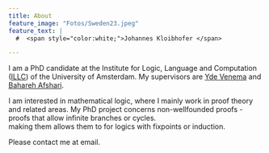 ```yaml
---
title: About
feature_image: "Fotos/Sweden23.jpeg"
feature_text: |
  #  <span style="color:white;">Johannes Kloibhofer </span>

---
```


I am a PhD candidate at the Institute for Logic, Language and Computation ([ILLC](https://www.illc.uva.nl/)) of the University of Amsterdam. My supervisors are [Yde Venema](https://staff.science.uva.nl/y.venema/) and [Bahareh Afshari](https://www.gu.se/en/about/find-staff/baharehafshari).

I am interested in mathematical logic, where I mainly work in proof theory and related areas. My PhD project concerns non-wellfounded proofs - proofs that allow infinite branches or cycles.  
making them  allows them to for logics with fixpoints or induction. 

Please contact me at email.
